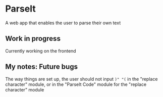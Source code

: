 # ParseIt
A web app that enables the user to parse their own text

## Work in progress

Currently working on the frontend

## My notes: Future bugs

The way things are set up, the user should not input `)" "(` in the "replace character" module, or in the "ParseIt Code" module for the "replace character" module
